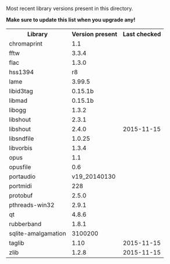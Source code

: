 Most recent library versions present in this directory.

**Make sure to update this list when you upgrade any!**

<table>
    <tr>
      <th>Library</th>
      <th>Version present</th>
      <th>Last checked</th>
    </tr>
    <tr>
        <td>chromaprint</td>
        <td>1.1</td>
        <td></td>
    </tr>
    <tr>
      <td>fftw</td>
      <td>3.3.4</td>
      <td></td>
    </tr>
    <tr>
      <td>flac</td>
      <td>1.3.0</td>
      <td></td>
    </tr>
    <tr>
      <td>hss1394</td>
      <td>r8</td>
      <td></td>
    </tr>
    <tr>
      <td>lame</td>
      <td>3.99.5</td>
      <td></td>
    </tr>
    <tr>
      <td>libid3tag</td>
      <td>0.15.1b</td>
      <td></td>
    </tr>
    <tr>
      <td>libmad</td>
      <td>0.15.1b</td>
      <td></td>
    </tr>
    <tr>
      <td>libogg</td>
      <td>1.3.2</td>
      <td></td>
    </tr>
    <tr>
      <td>libshout</td>
      <td>2.3.1</td>
      <td></td>
    </tr>
    <tr>
      <td>libshout</td>
      <td>2.4.0</td>
      <td>2015-11-15</td>
    </tr>
    <tr>
      <td>libsndfile</td>
      <td>1.0.25</td>
      <td></td>
    </tr>
    <tr>
      <td>libvorbis</td>
      <td>1.3.4</td>
      <td></td>
    </tr>
    <tr>
      <td>opus</td>
      <td>1.1</td>
      <td></td>
    </tr>
    <tr>
      <td>opusfile</td>
      <td>0.6</td>
      <td></td>
    </tr>
    <tr>
      <td>portaudio</td>
      <td>v19_20140130</td>
      <td></td>
    </tr>
    <tr>
      <td>portmidi</td>
      <td>228</td>
      <td></td>
    </tr>
    <tr>
      <td>protobuf</td>
      <td>2.5.0</td>
      <td></td>
    </tr>
    <tr>
      <td>pthreads-win32</td>
      <td>2.9.1</td>
      <td></td>
    </tr>
    <tr>
      <td>qt</td>
      <td>4.8.6</td>
      <td></td>
    </tr>
    <tr>
      <td>rubberband</td>
      <td>1.8.1</td>
      <td></td>
    </tr>
    <tr>
      <td>sqlite-amalgamation</td>
      <td>3100200</td>
      <td></td>
    </tr>
    <tr>
      <td>taglib</td>
      <td>1.10</td>
      <td>2015-11-15</td>
    </tr>
    <tr>
      <td>zlib</td>
      <td>1.2.8</td>
      <td>2015-11-15</td>
    </tr>
</table>
